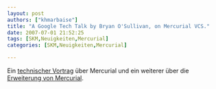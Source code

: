 ```yaml
---
layout: post
authors: ["khmarbaise"]
title: "A Google Tech Talk by Bryan O'Sullivan, on Mercurial VCS."
date: 2007-07-01 21:52:25
tags: [SKM,Neuigkeiten,Mercurial]
categories: [SKM,Neuigkeiten,Mercurial]

---
```

Ein [technischer Vortrag](http://video.google.com/videoplay?docid=-7724296011317502612&hl=en) über Mercurial und 
ein weiterer über die [Erweiterung von Mercurial](http://video.google.com/videoplay?docid=5037120727513519915).
